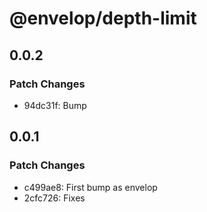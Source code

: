# @envelop/depth-limit

## 0.0.2

### Patch Changes

- 94dc31f: Bump

## 0.0.1

### Patch Changes

- c499ae8: First bump as envelop
- 2cfc726: Fixes
